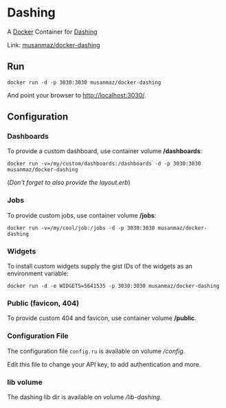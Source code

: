# Dashing
A [Docker](http://docker.io/) Container for [Dashing](http://dashing.io/)



Link: [musanmaz/docker-dashing](https://registry.hub.docker.com/u/musanmaz/docker-dashing)


## Run
```docker run -d -p 3030:3030 musanmaz/docker-dashing```

And point your browser to [http://localhost:3030/](http://localhost:3030/).


## Configuration

### Dashboards
To provide a custom dashboard, use container volume **/dashboards**:

```docker run -v=/my/custom/dashboards:/dashboards -d -p 3030:3030 musanmaz/docker-dashing```

(*Don't forget to also provide the layout.erb*)

### Jobs
To provide custom jobs, use container volume **/jobs**:

```docker run -v=/my/cool/job:/jobs -d -p 3030:3030 musanmaz/docker-dashing```

### Widgets
To install custom widgets supply the gist IDs of the widgets as an environment variable:

```docker run -d -e WIDGETS=5641535 -p 3030:3030 musanmaz/docker-dashing```

### Public (favicon, 404)
To provide custom 404 and favicon, use container volume **/public**.

### Configuration File
The configuration file ```config.ru``` is available on volume */config*.

Edit this file to change your API key, to add authentication and more.

### lib volume
The dashing lib dir is available on volume */lib-dashing*.
